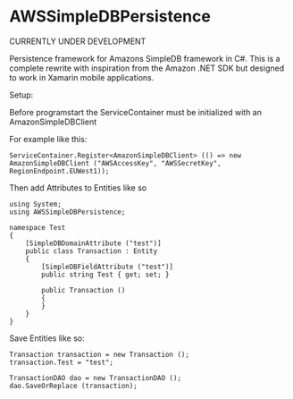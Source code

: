 AWSSimpleDBPersistence
======================

CURRENTLY UNDER DEVELOPMENT

Persistence framework for Amazons SimpleDB framework in C#. This is a complete rewrite with inspiration from the Amazon .NET SDK but designed to work in Xamarin mobile applications.

Setup:

Before programstart the ServiceContainer must be initialized with an AmazonSimpleDBClient

For example like this:

    ServiceContainer.Register<AmazonSimpleDBClient> (() => new AmazonSimpleDBClient ("AWSAccessKey", "AWSSecretKey", RegionEndpoint.EUWest1));

Then add Attributes to Entities like so

    using System;
    using AWSSimpleDBPersistence;
    
    namespace Test
    {
    	[SimpleDBDomainAttribute ("test")]
    	public class Transaction : Entity
    	{
    		[SimpleDBFieldAttribute ("test")]
    		public string Test { get; set; }
    
    		public Transaction ()
    		{
    		}
    	}
    }
    
Save Entities like so:

    Transaction transaction = new Transaction ();
    transaction.Test = "test";
    
    TransactionDAO dao = new TransactionDAO ();
    dao.SaveOrReplace (transaction);


